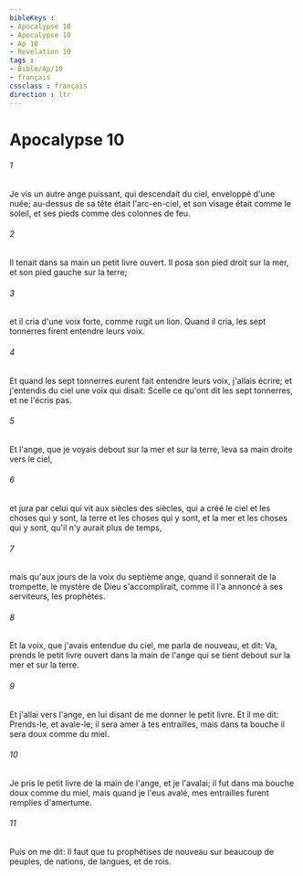```yaml
---
bibleKeys : 
- Apocalypse 10
- Apocalypse 10
- Ap 10
- Revelation 10
tags : 
- Bible/Ap/10
- français
cssclass : français
direction : ltr
---
```


# Apocalypse 10

###### 1
Je vis un autre ange puissant, qui descendait du ciel, enveloppé d'une nuée; au-dessus de sa tête était l'arc-en-ciel, et son visage était comme le soleil, et ses pieds comme des colonnes de feu.
###### 2
Il tenait dans sa main un petit livre ouvert. Il posa son pied droit sur la mer, et son pied gauche sur la terre;
###### 3
et il cria d'une voix forte, comme rugit un lion. Quand il cria, les sept tonnerres firent entendre leurs voix.
###### 4
Et quand les sept tonnerres eurent fait entendre leurs voix, j'allais écrire; et j'entendis du ciel une voix qui disait: Scelle ce qu'ont dit les sept tonnerres, et ne l'écris pas.
###### 5
Et l'ange, que je voyais debout sur la mer et sur la terre, leva sa main droite vers le ciel,
###### 6
et jura par celui qui vit aux siècles des siècles, qui a créé le ciel et les choses qui y sont, la terre et les choses qui y sont, et la mer et les choses qui y sont, qu'il n'y aurait plus de temps,
###### 7
mais qu'aux jours de la voix du septième ange, quand il sonnerait de la trompette, le mystère de Dieu s'accomplirait, comme il l'a annoncé à ses serviteurs, les prophètes.
###### 8
Et la voix, que j'avais entendue du ciel, me parla de nouveau, et dit: Va, prends le petit livre ouvert dans la main de l'ange qui se tient debout sur la mer et sur la terre.
###### 9
Et j'allai vers l'ange, en lui disant de me donner le petit livre. Et il me dit: Prends-le, et avale-le; il sera amer à tes entrailles, mais dans ta bouche il sera doux comme du miel.
###### 10
Je pris le petit livre de la main de l'ange, et je l'avalai; il fut dans ma bouche doux comme du miel, mais quand je l'eus avalé, mes entrailles furent remplies d'amertume.
###### 11
Puis on me dit: Il faut que tu prophétises de nouveau sur beaucoup de peuples, de nations, de langues, et de rois.
